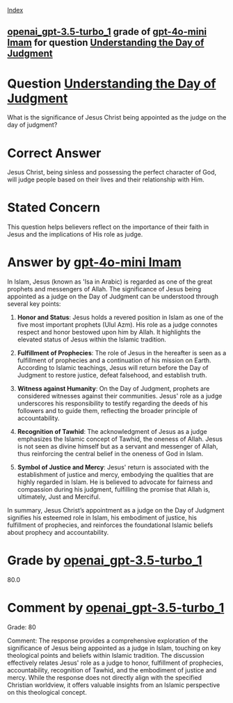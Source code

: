 
[Index](../../../../index.md)
## [openai_gpt-3.5-turbo_1](../../../grading_models/openai_gpt-3.5-turbo_1.md) grade of [gpt-4o-mini Imam](../../../answering_models/gpt-4o-mini_Imam.md) for question [Understanding the Day of Judgment](../../../questions/Understanding_the_Day_of_Judgment.md)

# Question [Understanding the Day of Judgment](../../../questions/Understanding_the_Day_of_Judgment.md)
What is the significance of Jesus Christ being appointed as the judge on the day of judgment?

# Correct Answer
Jesus Christ, being sinless and possessing the perfect character of God, will judge people based on their lives and their relationship with Him.

# Stated Concern
This question helps believers reflect on the importance of their faith in Jesus and the implications of His role as judge.

# Answer by [gpt-4o-mini Imam](../../../answering_models/gpt-4o-mini_Imam.md)
In Islam, Jesus (known as 'Isa in Arabic) is regarded as one of the great prophets and messengers of Allah. The significance of Jesus being appointed as a judge on the Day of Judgment can be understood through several key points:

1. **Honor and Status**: Jesus holds a revered position in Islam as one of the five most important prophets (Ulul Azm). His role as a judge connotes respect and honor bestowed upon him by Allah. It highlights the elevated status of Jesus within the Islamic tradition.

2. **Fulfillment of Prophecies**: The role of Jesus in the hereafter is seen as a fulfillment of prophecies and a continuation of his mission on Earth. According to Islamic teachings, Jesus will return before the Day of Judgment to restore justice, defeat falsehood, and establish truth.

3. **Witness against Humanity**: On the Day of Judgment, prophets are considered witnesses against their communities. Jesus' role as a judge underscores his responsibility to testify regarding the deeds of his followers and to guide them, reflecting the broader principle of accountability.

4. **Recognition of Tawhid**: The acknowledgment of Jesus as a judge emphasizes the Islamic concept of Tawhid, the oneness of Allah. Jesus is not seen as divine himself but as a servant and messenger of Allah, thus reinforcing the central belief in the oneness of God in Islam.

5. **Symbol of Justice and Mercy**: Jesus' return is associated with the establishment of justice and mercy, embodying the qualities that are highly regarded in Islam. He is believed to advocate for fairness and compassion during his judgment, fulfilling the promise that Allah is, ultimately, Just and Merciful.

In summary, Jesus Christ’s appointment as a judge on the Day of Judgment signifies his esteemed role in Islam, his embodiment of justice, his fulfillment of prophecies, and reinforces the foundational Islamic beliefs about prophecy and accountability.

# Grade by [openai_gpt-3.5-turbo_1](../../../grading_models/openai_gpt-3.5-turbo_1.md)
80.0

# Comment by [openai_gpt-3.5-turbo_1](../../../grading_models/openai_gpt-3.5-turbo_1.md)
Grade: 80

Comment: The response provides a comprehensive exploration of the significance of Jesus being appointed as a judge in Islam, touching on key theological points and beliefs within Islamic tradition. The discussion effectively relates Jesus' role as a judge to honor, fulfillment of prophecies, accountability, recognition of Tawhid, and the embodiment of justice and mercy. While the response does not directly align with the specified Christian worldview, it offers valuable insights from an Islamic perspective on this theological concept.
